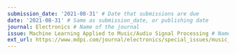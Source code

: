 ```yaml
---
submission_date: '2021-08-31' # Date that submissions are due
date: '2021-08-31' # Same as submission_date, or publishing date
journal: Electronics # Name of the journal
issue: Machine Learning Applied to Music/Audio Signal Processing # Name of this issue
ext_url: https://www.mdpi.com/journal/electronics/special_issues/music_audio_signal # URL to call for articles for this issue
---
```

